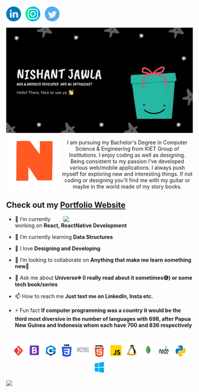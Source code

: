 
<a  href="https://www.linkedin.com/in/nishant-jawla/"><img src="https://github.com/NishantJawla/NishantJawla/blob/master/logo/linkedin.png" width="40" /></a> &nbsp; 
<a  href="https://www.instagram.com/iamnishantjawla/"><img src="https://github.com/NishantJawla/NishantJawla/blob/master/logo/instagram.png" width="40" /></a> &nbsp; 
<a  href="https://twitter.com/jawla_nishant"><img src="https://github.com/NishantJawla/NishantJawla/blob/master/logo/twitter.png" width="40" /></a>


<img src="https://github.com/NishantJawla/NishantJawla/blob/master/nj2.gif">

<img align="left" src="https://github.com/NishantJawla/NishantJawla/blob/master/giphy.gif" width="150" />
<p align="center" widht="300"> I am pursuing my Bachelor's Degree in Computer Science & Engineering from KIET Group of Institutions.
I enjoy coding as well as designing.
Being consistent to my passion I've developed various web/mobile applications. I always push myself for exploring new and interesting things.
If not coding or designing you'll find me with my guitar or maybe in the world made of my story books.</p>

## Check out my [Portfolio Website](https://reverent-brahmagupta-2a7c77.netlify.app/)

<img align='right' src="https://media.giphy.com/media/yU0vrGBTI6TKg/giphy.gif" width="350">

- 🔭 I’m currently working on **React, ReactNative Development**

- 🌱 I’m currently learning **Data Structures**

- 💙 I love **Designing and Developing**

- 👯 I’m looking to collaborate on **Anything that make me learn something new🙌**

- 💬 Ask me about **Universe🔯 (I really read about it sometimes😅) or some tech book/series**

- 📫 How to reach me **Just text me on LinkedIn, Insta etc.**

- ⚡ Fun fact **If computer programming was a country it would be the third most diversive in the number of languages with 698, after Papua New Guinea and Indonesia whom each have 700 and 836 respectively**


<h1 align="center"></h1>

<p align="center">
  <img src="https://github.com/NishantJawla/NishantJawla/blob/master/icons/git.png" alt="git" width="40" height="40"/>
  <img src="https://github.com/NishantJawla/NishantJawla/blob/master/icons/bootstrap.png" alt="bootstrap" width="40" height="40"/> 
  <img src="https://github.com/NishantJawla/NishantJawla/blob/master/icons/cpp.png" alt="cplusplus" width="40" height="40"/>
  <img src="https://github.com/NishantJawla/NishantJawla/blob/master/icons/css.png" alt="css3" width="40" height="40"/> 
  <img src="https://github.com/NishantJawla/NishantJawla/blob/master/icons/express.png" alt="express" width="40" height="40"/> 
  <img src="https://github.com/NishantJawla/NishantJawla/blob/master/icons/html.png" alt="html5" width="40" height="40"/> 
  <img src="https://github.com/NishantJawla/NishantJawla/blob/master/icons/js.png" alt="javascript" width="40" height="40"/> 
  <img src="https://github.com/NishantJawla/NishantJawla/blob/master/icons/linux.png" alt="linux" width="40" height="40"/> 
  <img src="https://github.com/NishantJawla/NishantJawla/blob/master/icons/mongo.png" alt="mongodb" width="40" height="40"/>
  <img src="https://github.com/NishantJawla/NishantJawla/blob/master/icons/nodejs.png" alt="nodejs" width="40" height="40"/>
  <img src="https://github.com/NishantJawla/NishantJawla/blob/master/icons/python.png" alt="python" width="40" height="40"/>
  <img src="https://github.com/NishantJawla/NishantJawla/blob/master/icons/windows.png" alt="windows" width="40" height="40"/>
</p>



<!-- ### Hi there 👋
- 🔭 I’m currently working on making 𝖜𝖊𝖇 𝕭𝖊𝖆𝖚𝖙𝖎𝖋𝖚𝖑.
- 🌱 I’m currently learning 𝙛𝙪𝙡𝙡-𝙨𝙩𝙖𝙘𝙠 𝙙𝙚𝙫𝙚𝙡𝙤𝙥𝙢𝙚𝙣𝙩. -->

<!--
**NishantJawla/NishantJawla** is a ✨ _special_ ✨ repository because its `README.md` (this file) appears on your GitHub profile.

Here are some ideas to get you started:

- 🔭 I’m currently working on ...
- 🌱 I’m currently learning ...
- 👯 I’m looking to collaborate on ...
- 🤔 I’m looking for help with ...
- 💬 Ask me about ...
- 📫 How to reach me: ...
- 😄 Pronouns: ...
- ⚡ Fun fact: ...
-->
![](https://komarev.com/ghpvc/?username=NishantJawla&label=PROFILE+VIEWS)
